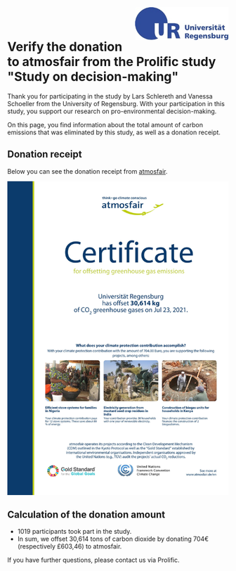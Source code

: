 <img align="right"  height="75" src="https://github.com/Vanessa-project/Experiment/raw/gh-pages/logo_regensburg.jpg">


<br>
<br>

# Verify the donation to atmosfair from the Prolific study "Study on decision-making"


Thank you for participating in the study by Lars Schlereth and Vanessa Schoeller from the University of Regensburg. 
With your participation in this study, you support our research on pro-environmental decision-making.

On this page, you find information about the total amount of carbon emissions that was eliminated by this study, as well as a donation receipt.


## Donation receipt

Below you can see the donation receipt from <a target="_blank" rel="noopener noreferrer" href="https://www.atmosfair.de/en/">atmosfair</a>.

<img src="https://github.com/Vanessa-project/Experiment/raw/gh-pages/Atmosfair_certificate.jpg">


## Calculation of the donation amount
 <ul>
  <li>1019 participants took part in the study.</li>
   <li>In sum, we offset 30,614 tons of carbon dioxide by donating 704€ (respectively £603,46) to atmosfair. </li>
</ul> 

  
If you have further questions, please contact us via Prolific.

